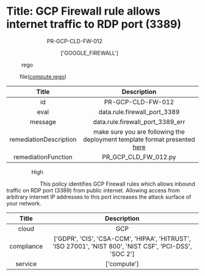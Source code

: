 



# Title: GCP Firewall rule allows internet traffic to RDP port (3389)


***<font color="white">Master Test Id:</font>*** PR-GCP-CLD-FW-012

***<font color="white">Master Snapshot Id:</font>*** ['GOOGLE_FIREWALL']

***<font color="white">type:</font>*** rego

***<font color="white">rule:</font>*** file([compute.rego])  
  
  
  
  

|Title|Description|
| :---: | :---: |
|id|PR-GCP-CLD-FW-012|
|eval|data.rule.firewall_port_3389|
|message|data.rule.firewall_port_3389_err|
|remediationDescription|make sure you are following the deployment template format presented <a href='https://cloud.google.com/compute/docs/reference/rest/v1/firewalls' target='_blank'>here</a>|
|remediationFunction|PR_GCP_CLD_FW_012.py|


***<font color="white">Severity:</font>*** High

***<font color="white">Description:</font>*** This policy identifies GCP Firewall rules which allows inbound traffic on RDP port (3389) from public internet. Allowing access from arbitrary internet IP addresses to this port increases the attack surface of your network.  
  
  

|Title|Description|
| :---: | :---: |
|cloud|GCP|
|compliance|['GDPR', 'CIS', 'CSA-CCM', 'HIPAA', 'HITRUST', 'ISO 27001', 'NIST 800', 'NIST CSF', 'PCI-DSS', 'SOC 2']|
|service|['compute']|



[compute.rego]: https://github.com/prancer-io/prancer-compliance-test/tree/master/google/cloud/compute.rego
